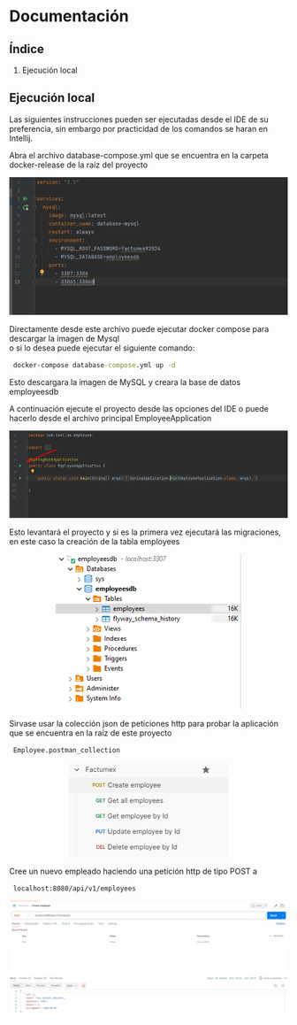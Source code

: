 # Documentación

## Índice
1. Ejecución local


## Ejecución local

Las siguientes instrucciones pueden ser ejecutadas desde el IDE de su preferencia, sin embargo por practicidad de los 
comandos se haran en Intellij.

Abra el archivo database-compose.yml que se encuentra en la carpeta docker-release de la raíz del proyecto

<p align="center"><img src="help_images/docker_compose.png"></p>

Directamente desde este archivo puede ejecutar docker compose para descargar la imagen de Mysql
<br> o si lo desea puede ejecutar el siguiente comando:
```cmd 
 docker-compose database-compose.yml up -d
```
Esto descargara la imagen de MySQL y creara la base de datos employeesdb
 
A continuación ejecute el proyecto desde las opciones del IDE o puede hacerlo desde el archivo principal EmployeeApplication

<p align="center"><img src="help_images/ejecucion_spring.png"></p>

Esto levantará el proyecto y si es la primera vez ejecutará las migraciones,<br> 
en este caso la creación de la tabla employees

<p align="center"><img src="help_images/db_flyway.png"></p>

Sirvase usar la colección json de peticiones http para probar la aplicación que se encuentra en la raíz de este proyecto
```cmd 
 Employee.postman_collection
```

<p align="center"><img src="help_images/collection_json.png"></p>

Cree un nuevo empleado haciendo una petición http de tipo POST a 
```cmd 
 localhost:8080/api/v1/employees
```

<p align="center"><img src="help_images/post_employee.png"></p>
